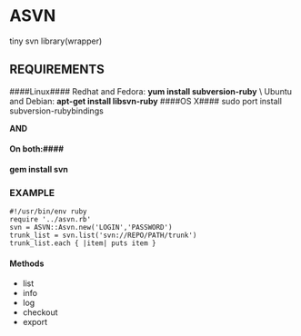 ASVN
====

tiny svn library(wrapper)

REQUIREMENTS
------------

####Linux####
  Redhat and Fedora: **yum install subversion-ruby** \\
  Ubuntu and Debian: **apt-get install libsvn-ruby**
####OS X####
  sudo port install subversion-rubybindings

**AND**
####  On both:####
  **gem install svn**


### EXAMPLE ###
    #!/usr/bin/env ruby
    require '../asvn.rb'
    svn = ASVN::Asvn.new('LOGIN','PASSWORD')
    trunk_list = svn.list('svn://REPO/PATH/trunk')
    trunk_list.each { |item| puts item }

#### Methods ####
- list
- info
- log
- checkout
- export

